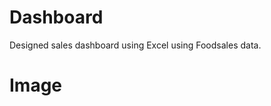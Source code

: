 
# Dashboard
Designed sales dashboard using Excel using Foodsales data.

# Image
<mg src="https://user-images.githubusercontent.com/95271399/156519703-703c65ad-86d1-4995-b47e-ac45117d7d11.PNG">







